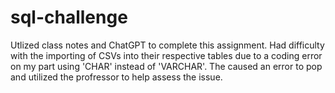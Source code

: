 # sql-challenge

Utlized class notes and ChatGPT to complete this assignment. Had difficulty with the importing of CSVs into their respective tables due to a coding error on my part using 'CHAR' instead of 'VARCHAR'. The caused an error to pop and utilized the profressor to help assess the issue.

